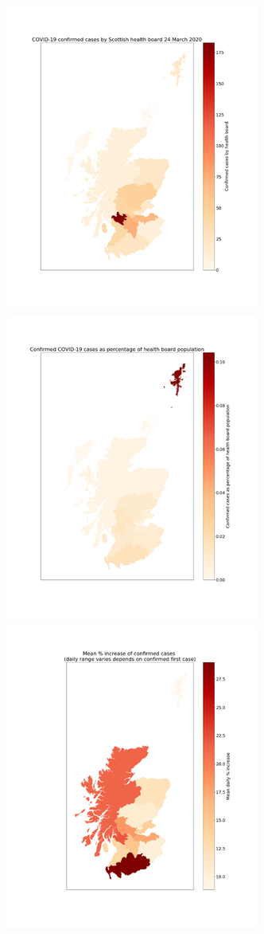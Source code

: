 ![](https://github.com/seumasmorrison/Scotland_COVID-19/blob/master/output/confirmed_cases_2020-03-24.png)

![](https://github.com/seumasmorrison/Scotland_COVID-19/blob/master/output/confirmed_cases_as_percentage_of_health_board_population.png)

![](https://github.com/seumasmorrison/Scotland_COVID-19/blob/master/output/mean_percent_increase_by_health_board.png)
